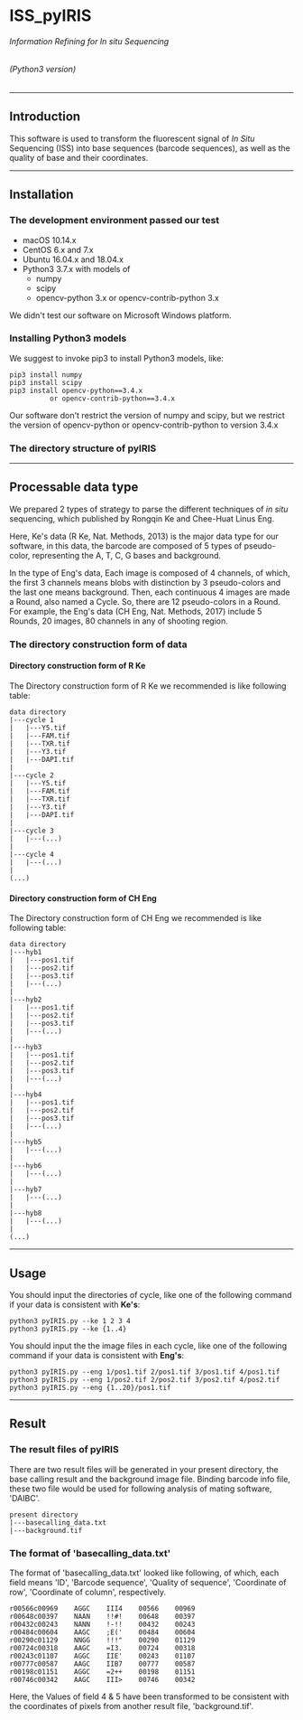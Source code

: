 # ISS_pyIRIS
###### Information Refining for *In situ* Sequencing
###### (Python3 version)

---

## Introduction

This software is used to transform the fluorescent signal of *In Situ* Sequencing (ISS) into base sequences (barcode sequences), as well as the quality of base and their coordinates. 

---

## Installation
### The development environment passed our test

* macOS 10.14.x
* CentOS 6.x and 7.x
* Ubuntu 16.04.x and 18.04.x
* Python3 3.7.x with models of
	* numpy
	* scipy	
	* opencv-python 3.x or opencv-contrib-python 3.x

We didn't test our software on Microsoft Windows platform.

### Installing Python3 models

We suggest to invoke pip3 to install Python3 models, like:

	pip3 install numpy
	pip3 install scipy
	pip3 install opencv-python==3.4.x
	          or opencv-contrib-python==3.4.x
	
Our software don't restrict the version of numpy and scipy, but we restrict the version of opencv-python or opencv-contrib-python to version 3.4.x

### The directory structure of pyIRIS

---

## Processable data type

We prepared 2 types of strategy to parse the different techniques of *in situ* sequencing, which published by Rongqin Ke and Chee-Huat Linus Eng.

Here, Ke's data (R Ke, Nat. Methods, 2013) is the major data type for our software, in this data, the barcode are composed of 5 types of pseudo-color, representing the A, T, C, G bases and background. 

In the type of Eng's data, Each image is composed of 4 channels, of which, the first 3 channels means blobs with distinction by 3 pseudo-colors and the last one means background. Then, each continuous 4 images are made a Round, also named a Cycle. So, there are 12 pseudo-colors in a Round. For example, the Eng's data (CH Eng, Nat. Methods, 2017) include 5 Rounds, 20 images, 80 channels in any of shooting region.

### The directory construction form of data
#### Directory construction form of R Ke

The Directory construction form of R Ke we recommended is like following table:

	data directory
	|---cycle 1
	|   |---Y5.tif
	|   |---FAM.tif
	|   |---TXR.tif
	|   |---Y3.tif
	|   |---DAPI.tif
	|
	|---cycle 2
	|   |---Y5.tif
    |   |---FAM.tif
	|   |---TXR.tif
	|   |---Y3.tif
	|   |---DAPI.tif
	|
	|---cycle 3
	|   |---(...)
	|
	|---cycle 4
	|   |---(...)
	|
	(...)

#### Directory construction form of CH Eng

The Directory construction form of CH Eng we recommended is like following table:

	data directory
	|---hyb1
	|   |---pos1.tif
	|   |---pos2.tif
	|   |---pos3.tif
	|   |---(...)
	|
	|---hyb2
	|   |---pos1.tif
	|   |---pos2.tif
	|   |---pos3.tif
	|   |---(...)
	|
	|---hyb3
	|   |---pos1.tif
	|   |---pos2.tif
	|   |---pos3.tif
	|   |---(...)
	|
	|---hyb4
	|   |---pos1.tif
	|   |---pos2.tif
	|   |---pos3.tif
	|   |---(...)
	|
	|---hyb5
	|   |---(...)
	|
	|---hyb6
	|   |---(...)
	|
	|---hyb7
	|   |---(...)
	|
	|---hyb8
	|   |---(...)
	|
	(...)

---

## Usage

You should input the directories of cycle, like one of the following command if your data is consistent with **Ke's**:

	python3 pyIRIS.py --ke 1 2 3 4
	python3 pyIRIS.py --ke {1..4}

You should input the the image files in each cycle, like one of the following command if your data is consistent with **Eng's**:

	python3 pyIRIS.py --eng 1/pos1.tif 2/pos1.tif 3/pos1.tif 4/pos1.tif
	python3 pyIRIS.py --eng 1/pos2.tif 2/pos2.tif 3/pos2.tif 4/pos2.tif
	python3 pyIRIS.py --eng {1..20}/pos1.tif
	
---

## Result
### The result files of pyIRIS

There are two result files will be generated in your present directory, the base calling result and the background image file. Binding barcode info file, these two file would be used for following analysis of mating software, 'DAIBC'.

    present directory
    |---basecalling_data.txt
    |---background.tif
    
### The format of 'basecalling_data.txt'

The format of 'basecalling_data.txt' looked like following, of which, each field means 'ID', 'Barcode sequence', 'Quality of sequence', 'Coordinate of row', 'Coordinate of column', respectively.

    r00566c00969    AGGC    III4    00566    00969
    r00648c00397    NAAN    !!#!    00648    00397
    r00432c00243    NANN    !-!!    00432    00243
    r00484c00604    AAGC    ;E('    00484    00604
    r00290c01129    NNGG    !!!"    00290    01129
    r00724c00318    AAGC    =I3.    00724    00318
    r00243c01107    AGGC    IIE'    00243    01107
    r00777c00587    AAGC    IIB7    00777    00587
    r00198c01151    AGGC    =2++    00198    01151
    r00746c00342    AAGC    III>    00746    00342

Here, the Values of field 4 & 5 have been transformed to be consistent with the coordinates of pixels from another result file, 'background.tif'.